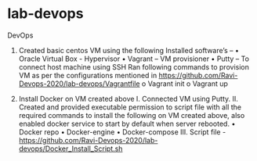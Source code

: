 # lab-devops
DevOps

1.	Created basic centos VM using the following 
Installed software’s –
•	Oracle Virtual Box - Hypervisor
•	Vagrant – VM provisioner
•	Putty – To connect host machine using SSH
Ran following commands to provision VM as per the configurations mentioned in  https://github.com/Ravi-Devops-2020/lab-devops/Vagrantfile
o	Vagrant init
o	Vagrant up

2.	Install Docker on VM created above
I.	Connected VM using Putty.
II.	Created and provided executable permission to script file with all the required commands to install the following on VM created above, also enabled docker service to start by default when server rebooted.
•	Docker repo
•	Docker-engine
•	Docker-compose
III.	Script file - https://github.com/Ravi-Devops-2020/lab-devops/Docker_Install_Script.sh

	
	

